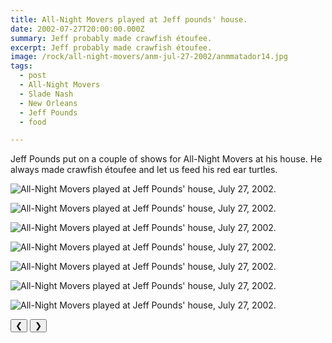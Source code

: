 ```yaml
---
title: All-Night Movers played at Jeff pounds' house.
date: 2002-07-27T20:00:00.000Z
summary: Jeff probably made crawfish étoufee.
excerpt: Jeff probably made crawfish étoufee.
image: /rock/all-night-movers/anm-jul-27-2002/anmmatador14.jpg
tags:
  - post 
  - All-Night Movers
  - Slade Nash
  - New Orleans
  - Jeff Pounds
  - food

---
```


Jeff Pounds put on a couple of shows for All-Night Movers at his house. He always made crawfish étoufee and let us feed his red ear turtles.

<div id="viewport">

![All-Night Movers played at Jeff Pounds' house, July 27, 2002.](/static/img/rock/all-night-movers/anm-jul-27-2002/020727band.jpg "All-Night Movers played at Jeff Pounds' house, July 27, 2002.")

![All-Night Movers played at Jeff Pounds' house, July 27, 2002.](/static/img/rock/all-night-movers/anm-jul-27-2002/020727dands.jpg "All-Night Movers played at Jeff Pounds' house, July 27, 2002.")

![All-Night Movers played at Jeff Pounds' house, July 27, 2002.](/static/img/rock/all-night-movers/anm-jul-27-2002/020727dave.jpg "All-Night Movers played at Jeff Pounds' house, July 27, 2002.")

![All-Night Movers played at Jeff Pounds' house, July 27, 2002.](/static/img/rock/all-night-movers/anm-jul-27-2002/020727dave356.jpg "All-Night Movers played at Jeff Pounds' house, July 27, 2002.")

![All-Night Movers played at Jeff Pounds' house, July 27, 2002.](/static/img/rock/all-night-movers/anm-jul-27-2002/davelonelv356.jpg "All-Night Movers played at Jeff Pounds' house, July 27, 2002.")

![All-Night Movers played at Jeff Pounds' house, July 27, 2002.](/static/img/rock/all-night-movers/anm-jul-27-2002/slade356.jpg "All-Night Movers played at Jeff Pounds' house, July 27, 2002.")

![All-Night Movers played at Jeff Pounds' house, July 27, 2002.](/static/img/rock/all-night-movers/anm-jul-27-2002/sladealone356.jpg "All-Night Movers played at Jeff Pounds' house, July 27, 2002.")


</div>
<div class="flex row-reverse space-between">
  <div id="caption"></div>
  <div class="prevnext-container">
    <button id="buttonPrevious">&#10094;</button>
    <button id="buttonNext">&#10095;</button>
  </div>
</div>

